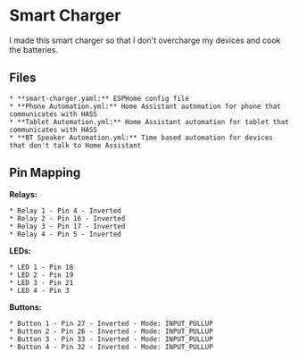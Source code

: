 # Smart Charger

I made this smart charger so that I don't overcharge my devices and cook the batteries.

## Files
	* **smart-charger.yaml:** ESPHome config file
	* **Phone Automation.yml:** Home Assistant automation for phone that communicates with HASS
	* **Tablet Automation.yml:** Home Assistant automation for tablet that communicates with HASS
	* **BT Speaker Automation.yml:** Time based automation for devices that don't talk to Home Assistant


## Pin Mapping

**Relays:**

	* Relay 1 - Pin 4 - Inverted
	* Relay 2 - Pin 16 - Inverted
	* Relay 3 - Pin 17 - Inverted
	* Relay 4 - Pin 5 - Inverted

**LEDs:**

	* LED 1 - Pin 18
	* LED 2 - Pin 19
	* LED 3 - Pin 21
	* LED 4 - Pin 3

**Buttons:**

	* Button 1 - Pin 27 - Inverted - Mode: INPUT_PULLUP
	* Button 2 - Pin 26 - Inverted - Mode: INPUT_PULLUP
	* Button 3 - Pin 33 - Inverted - Mode: INPUT_PULLUP
	* Button 4 - Pin 32 - Inverted - Mode: INPUT_PULLUP